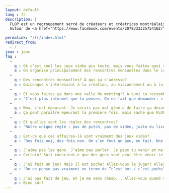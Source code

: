 ```yaml
---
layout: default
lang : fr
description: |
  FLOP est un regroupement serré de créateurs et créatrices montréalais.e.s qui travaillent ensemble pour produire des expériences ludiques alternatives qui s’éloignent des jeux vidéo traditionnels.<br/><br/>
  Autour de <a href="https://www.facebook.com/events/2078333325754162/" target="_blank">rencontres mensuelles</a>, nous agissons en tant qu’incubateur et atelier ouvert qui accueille autant de vétérans de l’industrie que de néophytes curieux.

permalink: "/fr/index.html"
redirect_from:
  - /
jeux : jeux
faq :
  -
    q : Ok c’est cool les jeux vidéo pis toute, mais vous faites quoi vous, FLOP?
    a : On organise principalement des rencontres mensuelles dans le cadre desquelles tout le monde est le ou la bienvenu.e à présenter des prototypes ou simplement venir voir ce que les autres ont fait. On organise aussi beaucoup d’autres activités liées aux jeux vidéo alternatifs, comme des ateliers ou des expositions.
  -
    q : Des rencontres mensuelles? À qui ça s’adresse?
    a : Quiconque s’intéressant à la création, au visionnement ou à la découverte de jeux vidéo non-conventionnels. Pas besoin d’être dev, ni même gamer. Pas besoin d’amener quoi que ce soit non plus!
  -
    q : Et vous faites ça dans une salle de meeting!? À quoi ça ressemble ?
    a : 'C’est plus informel que tu penses. On ne fait que demander: « est-ce que quelqu’un a un jeu à présenter? », certaines personnes lèvent la main et on com- mence. On joue d’abord au jeu présenté sur un projecteur (si le jeu se joue sur un écran), et quand c’est terminé on en discute en groupe, que ce soit pour donner du feedback, ou pour avoir une discussion plus ouverte sur le processus, le design, l’esthétique, etc.'
  -
    q : Wow, c’est épeurant. Je serais pas mal gêné.e de faire ça devant des inconnu.e.s.
    a : Ça peut paraitre épeurant la première fois, mais sache que FLOP est reconnu pour être un endroit accueillant où tout est permis, que ce soit des jeux terminés ou incomplets, bizarres ou clichés, sophistiqués ou brisés. Si t’es débutant.e, c’est certain qu’on sera particulièrement intéressé.e.s à t’aider à t’améliorer.
  -
    q : Et quelles sont les règles des rencontres?
    a : 'Notre unique règle : pas de pitch, pas de vidéo, juste du live. On doit aussi préciser qu’on a aucune tolérance pour le racisme, le sexisme, l’homophobie, la transphobie, le capacitisme ainsi que tout autre discours haineux d’une quelconque nature.'
  -
    q : Est-ce que ces affaires-là sont vraiment des jeux vidéo?
    a : 'Des fois oui, des fois non. On s’en fout un peu, en fait. Une question plus constructive serait “pourquoi est-ce qu’on pourrait dire que ça, c’est un jeu vidéo? Et qu’est-ce que je considère être un jeu vidéo?”.'
  -
    q : J’aime pas les gens. J’aime pas parler. Je peux tu venir et ne pas participer?
    a : Certain! Soit conscient.e que des gens vont peut-être venir te parler. Tant que tu es courtois.e et agréable, on devrait bien s’entendre.
  -
    q : J’ai fait un jeu! Mais il est poche! Allez-vous le juger? Allez-vous me juger?
    a : 'On ne pense pas vraiment en terme de “c’est hot / c’est poche”. En fait on est pas mal certain.e.s que ton jeu n’est pas poche et qu’il y a au moins quelque chose qu’on va y trouver d’intéressant.'
  -
    q : J’ai pas fait de jeu, et je me sens cheap... Allez-vous quand même m’accepter?
    a : Bien sûr!
---
```

